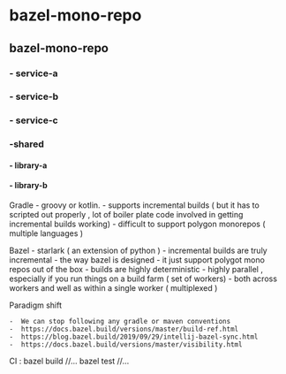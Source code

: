 # bazel-mono-repo

## bazel-mono-repo
###      - service-a
###       - service-b
###       - service-c
###       -shared
####         - library-a
####         - library-b



Gradle
    - groovy or kotlin.
    - supports incremental builds ( but it has to scripted out properly , lot of boiler plate code involved in getting incremental builds working) 
    - difficult to support polygon monorepos ( multiple languages ) 

Bazel
    - starlark ( an extension of python )
    - incremental builds are truly incremental
    - the way bazel is designed - it just support polygot mono repos out of the box
    - builds are highly deterministic
    - highly parallel , especially if you run things on a build farm ( set of workers)  - both across workers and well as within a single worker ( multiplexed )

Paradigm shift

    -  We can stop following any gradle or maven conventions
    -  https://docs.bazel.build/versions/master/build-ref.html 
    -  https://blog.bazel.build/2019/09/29/intellij-bazel-sync.html
    -  https://docs.bazel.build/versions/master/visibility.html


CI : 
bazel build //...
bazel test  //...